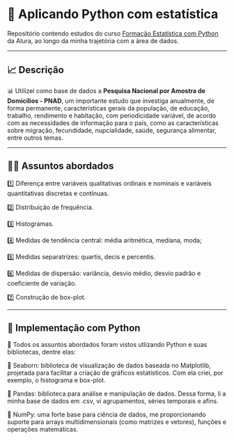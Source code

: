  # 🐍 Aplicando Python com estatística

Repositório contendo estudos do curso [Formação Estatística com Python](https://www.alura.com.br/formacao-estatistica-python?srsltid=AfmBOoqcuxcSyIVuQj7AU5UeEewMFEGzne5SustNleNQ9F1kfHXfFRqm) da Alura, ao longo da minha trajetória com a área de dados.

---

## 📈 Descrição

📊 Utilizei como base de dados a **Pesquisa Nacional por Amostra de Domicílios - PNAD**, um importante estudo que investiga anualmente, de forma permanente, características gerais da população, de educação, trabalho, rendimento e habitação, com periodicidade variável, de acordo com as necessidades de informação para o país, como as características sobre migração, fecundidade, nupcialidade, saúde, segurança alimentar, entre outros temas.

---

## 🧑‍🏫 Assuntos abordados

1️⃣ Diferença entre variáveis qualitativas ordinais e nominais e variáveis quantitativas discretas e contínuas.

2️⃣ Distribuição de frequência.

3️⃣ Histogramas.

4️⃣ Medidas de tendência central: média aritmética, mediana, moda;

5️⃣ Medidas separatrizes: quartis, decis e percentis.

6️⃣ Medidas de dispersão: variância, desvio médio, desvio padrão e coeficiente de variação.

7️⃣ Construção de box-plot.

---

## 🧮 Implementação com Python

📶 Todos os assuntos abordados foram vistos utlizando Python e suas bibliotecas, dentre elas:

🌊 Seaborn: biblioteca de visualização de dados baseada no Matplotlib, projetada para facilitar a criação de gráficos estatísticos. Com ela criei, por exemplo, o histograma e box-plot.

🐼 Pandas: biblioteca para análise e manipulação de dados. Dessa forma, li a minha base de dados em .csv, vi agrupamentos, séries temporais e afins.

🔢 NumPy: uma forte base para ciência de dados, me proporcionando suporte para arrays multidimensionais (como matrizes e vetores), funções e operações matemáticas. 

